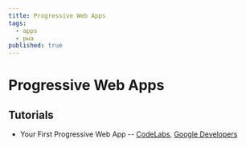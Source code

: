 ```yaml
---
title: Progressive Web Apps
tags:
  - apps
  - pwa
published: true
---
```


# Progressive Web Apps

## Tutorials

* Your First Progressive Web App -- [CodeLabs](https://codelabs.developers.google.com/codelabs/your-first-pwapp/#0), 
[Google Developers](https://developers.google.com/web/fundamentals/getting-started/codelabs/your-first-pwapp/)